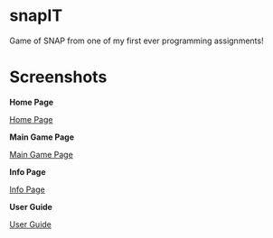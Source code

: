 # snapIT
Game of SNAP from one of my first ever programming assignments!

# Screenshots

**Home Page**

[Home Page](Screenshots/snapIT_home.png)

**Main Game Page**

[Main Game Page](Screenshots/snapIT_game.png)

**Info Page**

[Info Page](Screenshots/snapIT_info.png)

**User Guide**

[User Guide](Screenshots/snapIT_help.png)
